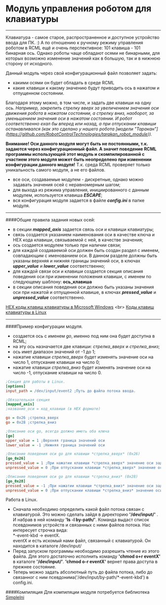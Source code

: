 # Модуль управления роботом для клавиатуры
-----------------------------

Клавиатура - самое старое, распространенное и доступное устройство ввода для ПК. :) А по отношению к ручному режиму управления роботом в RCML ещё и очень перспективное: 101 клавиша - 101 бинарная ось.
Однако роботы чаще обладают осями не бинарными, для которых возможно изменение значений как в большую, так и в нижнюю сторону от исходного.

Данный модуль через свой конфигурационный файл позволяет задать:
- какими осями он будет обладать в среде RCML
- какие клавиши к какому значению будут приводить ось в нажатом и отпущенном состоянии.

Благодаря этому можно, в том числе, и задать две клавиши на одну ось.
*Например, закрепить стрелку вверх за увеличением значения оси движения робота в нажатом состоянии, а стрелку вниз, наоборот, за уменьшением значения оси в нажатом состоянии.
И робот соответственно ехал бы вперед или назад, а при отпускании клавиши останавливался (как это сделано у нашего робота [модели "Таракан"] (https://github.com/RobotControlTechnologies/tarakan_robot_module)).*

**Внимание! Оси данного модуля могут быть не постоянными, т.к. задаются через конфигурационный файл. А значит поведение RCML программы использующей этот модуль и скомпилированной с участием этого модуля может быть неопределено при изменении конфигурации данного модуля!**
Т.к. среда RCML проверяет только уникальность самого модуля, а не его файлов.

- все оси, создаваемые модулем - дискретные, однако можно задавать значения осей с неравномерным шагом;
- для выхода из режима управления, инициированного с данным модулем, используется клавиша **_ESCAPE_**;
- вся конфигурация модуля задается в файле **_config.ini_** в папке модуля.

-----------------------------

####Общие правила задания новых осей:
- в секции **_mapped_axis_** задается связь оси и клавиши клавиатуры;
- связь создается указанием наименования оси в качестве ключа и HEX кода клавиши, связываемой с ней, в качестве значения;
- ось создается модулем только при наличии связи; 
- для каждой создаваемой оси должен быть создан раздел с именем, совпадающим с именованием оси. В данном разделе должны быть указаны верхняя и нижняя границы значений оси, в ключах **_upper_value_** и **_lower_value_** соответственно;
- для каждой связи оси и клавиши создается секция описания поведения оси при изменении положения клавиши, с именем по следующему шаблону: **ось_клавиша**
- в секции описания поведения оси должно быть указаны значения оси при нажатой и отпущенной клавише, в ключах **_pressed_value_** и **_unpressed_value_** соответственно.

[HEX коды клавиш клавиатуры в Microsoft Windows](https://msdn.microsoft.com/en-us/library/windows/desktop/dd375731(v=vs.85).aspx) <br>
[Коды клавиш клавиатуры в Linux](https://git.kernel.org/cgit/linux/kernel/git/torvalds/linux.git/tree/include/uapi/linux/input.h) 

-----------------------------

####Пример конфигурации модуля. 
- создается ось с именем *go*, именно под ним она будет доступна в RCML;
- на эту ось назначается две клавиши: *стрелка_вверх* и *стрелка_вниз*;
- ось имет диапазон значений от -1 до 1;
- нажатие клавиши *стрелка_вверх* будет изменять значение оси на число 1, отпускание клавиши на число 0;
- нажатие клавиши *стрелка_вниз* будет изменять значение оси на число -1, отпускание клавиши на число 0.

```ini
;Секция для работы в Linux.
[options]
input_path = /dev/input/event2 ;Путь до файла потока ввода.

;Обязательная секция
[mapped_axis]
;название_оси = код_клавиши (в HEX формате)

go = 0x26 ;стрелка_вверх
go = 0x28 ;стрелка_вниз

;Описание оси go, всегда должно иметь оба ключа
[go]
upper_value = 1 ;Верхняя граница значений оси
lower_value = -1 ;Нижняя граница значений оси

;Описание поведения оси go для клавиши *стрелка_вверх* (0x26)
[go_0x26]
pressed_value = 1 ;При нажатии клавиши *стрелка_вверх* значение оси задать равным 1
unpressed_value = 0 ;При отпускании клавиши *стрелка_вверх* значение оси задать равным 0

;Описание поведения оси go для клавиши *стрелка_вниз* (0x28)
[go_0x28]
pressed_value = -1 ;При нажатии клавиши *стрелка_вниз* значение оси задать равным -1
unpressed_value = 0 ;При отпускании клавиши *стрелка_вниз* значение оси задать равным 0
```
Работа в Linux.
- Сначала необходимо определить какой файл потока связан с клавиатурой.
Это можно сделать зайдя в директорию **'/dev/input/'** . И набрав в ней команду **'ls -l by-path/'**.
Команда выдаст список псевдонимов устройств и связанных с ними файлов потока. Нас интересует строчка вида:<br>
*-event-kbd -> eventX.<br>
eventX и есть искомый нами файл, связанный с клавиатурой. Он находится в каталоге /dev/input/
- Перед запуском программы необходимо разрешить чтение из этого файла. 
Для этого достаточно исполнить команду **'chmod o+r eventX'** в каталоге **'/dev/input/'**.
**'chmod o-r eventX'** вернет права доступа в прежнее состояние.
- Теперь можно задать абсолютный путь до файла потока, либо до связанног с ним псевдонима('/dev/input/by-path/*-event-kbd') в config.ini.

####Компиляция
Для компиляции модуля потребуется библиотека [SimpleIni](https://github.com/brofield/simpleini)
